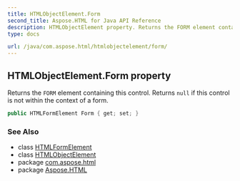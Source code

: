 ```yaml
---
title: HTMLObjectElement.Form
second_title: Aspose.HTML for Java API Reference
description: HTMLObjectElement property. Returns the FORM element containing this control. Returns null if this control is not within the context of a form
type: docs

url: /java/com.aspose.html/htmlobjectelement/form/
---
```

## HTMLObjectElement.Form property

Returns the `FORM` element containing this control. Returns `null` if this control is not within the context of a form.

```java
public HTMLFormElement Form { get; set; }
```

### See Also

* class [HTMLFormElement](../../htmlformelement/)
* class [HTMLObjectElement](../)
* package [com.aspose.html](../../../com.aspose.html/)
* package [Aspose.HTML](../../../)
